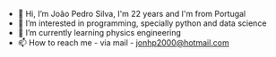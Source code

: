 - 👋 Hi, I’m João Pedro Silva, I'm 22 years and I'm from Portugal
- 👀 I’m interested in programming, specially python and data science
- 🌱 I’m currently learning physics engineering
- 📫 How to reach me - via mail - jonhp2000@hotmail.com


